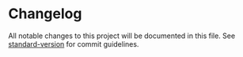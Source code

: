 # Changelog

All notable changes to this project will be documented in this file. See [standard-version](https://github.com/conventional-changelog/standard-version) for commit guidelines.
